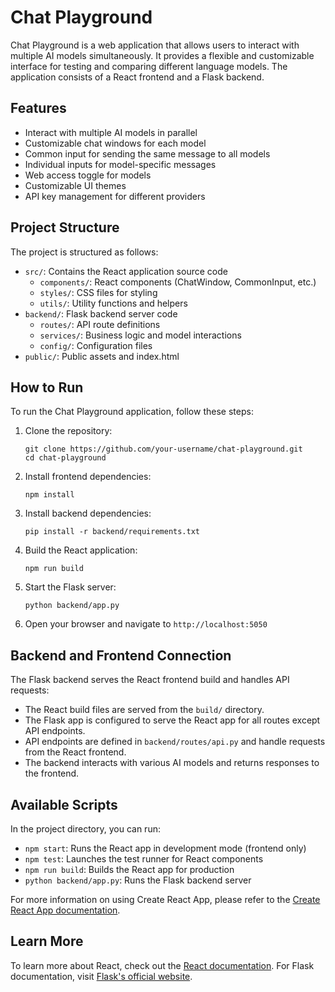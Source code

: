# Chat Playground

Chat Playground is a web application that allows users to interact with multiple AI models simultaneously. It provides a flexible and customizable interface for testing and comparing different language models. The application consists of a React frontend and a Flask backend.

## Features

- Interact with multiple AI models in parallel
- Customizable chat windows for each model
- Common input for sending the same message to all models
- Individual inputs for model-specific messages
- Web access toggle for models
- Customizable UI themes
- API key management for different providers

## Project Structure

The project is structured as follows:

- `src/`: Contains the React application source code
  - `components/`: React components (ChatWindow, CommonInput, etc.)
  - `styles/`: CSS files for styling
  - `utils/`: Utility functions and helpers
- `backend/`: Flask backend server code
  - `routes/`: API route definitions
  - `services/`: Business logic and model interactions
  - `config/`: Configuration files
- `public/`: Public assets and index.html

## How to Run

To run the Chat Playground application, follow these steps:

1. Clone the repository:
   ```
   git clone https://github.com/your-username/chat-playground.git
   cd chat-playground
   ```

2. Install frontend dependencies:
   ```
   npm install
   ```

3. Install backend dependencies:
   ```
   pip install -r backend/requirements.txt
   ```

4. Build the React application:
   ```
   npm run build
   ```

5. Start the Flask server:
   ```
   python backend/app.py
   ```

6. Open your browser and navigate to `http://localhost:5050`

## Backend and Frontend Connection

The Flask backend serves the React frontend build and handles API requests:

- The React build files are served from the `build/` directory.
- The Flask app is configured to serve the React app for all routes except API endpoints.
- API endpoints are defined in `backend/routes/api.py` and handle requests from the React frontend.
- The backend interacts with various AI models and returns responses to the frontend.

## Available Scripts

In the project directory, you can run:

- `npm start`: Runs the React app in development mode (frontend only)
- `npm test`: Launches the test runner for React components
- `npm run build`: Builds the React app for production
- `python backend/app.py`: Runs the Flask backend server

For more information on using Create React App, please refer to the [Create React App documentation](https://facebook.github.io/create-react-app/docs/getting-started).

## Learn More

To learn more about React, check out the [React documentation](https://reactjs.org/).
For Flask documentation, visit [Flask's official website](https://flask.palletsprojects.com/).
